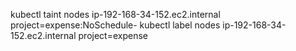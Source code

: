 kubectl taint nodes ip-192-168-34-152.ec2.internal project=expense:NoSchedule-
kubectl label nodes ip-192-168-34-152.ec2.internal project=expense